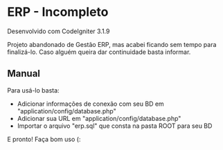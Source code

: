 # ERP - Incompleto
Desenvolvido com CodeIgniter 3.1.9

Projeto abandonado de Gestão ERP, mas acabei ficando sem tempo para finalizá-lo.
Caso alguém queira dar continuidade basta informar.


## Manual
Para usá-lo basta: 
- Adicionar informações de conexão com seu BD em "application/config/database.php"
- Adicionar sua URL em "application/config/database.php"
- Importar o arquivo "erp.sql" que consta na pasta ROOT para seu BD

E pronto! Faça bom uso (:
